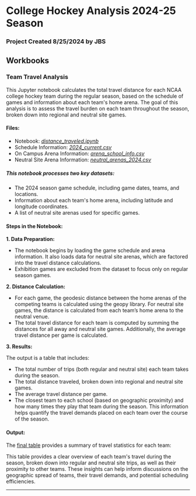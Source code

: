 # College Hockey Analysis 2024-25 Season
### Project Created 8/25/2024 by JBS


## Workbooks

### Team Travel Analysis

This Jupyter notebook calculates the total travel distance for each NCAA college hockey team during the regular season, based on the schedule of games and information about each team's home arena. The goal of this analysis is to assess the travel burden on each team throughout the season, broken down into regional and neutral site games.

#### Files:
- Notebook: *[distance_traveled.ipynb](/workbook/distance_traveled.ipynb)*
- Schedule Information: *[2024_current.csv](/data/schedule/2024_current.csv)*
- On Campus Arena Information: *[arena_school_info.csv](/data/arena_school_info.csv)*
- Neutral Site Arena Information: *[neutral_arenas_2024.csv](/data/neutral_arenas_2024.csv)*

##### This notebook processes two key datasets:
- The 2024 season game schedule, including game dates, teams, and locations.
- Information about each team's home arena, including latitude and longitude coordinates.
- A list of neutral site arenas used for specific games.

#### Steps in the Notebook:
**1. Data Preparation:**

- The notebook begins by loading the game schedule and arena information. It also loads data for neutral site arenas, which are factored into the travel distance calculations.
- Exhibition games are excluded from the dataset to focus only on regular season games.

**2. Distance Calculation:**

- For each game, the geodesic distance between the home arenas of the competing teams is calculated using the geopy library. For neutral site games, the distance is calculated from each team’s home arena to the neutral venue.
- The total travel distance for each team is computed by summing the distances for all away and neutral site games. Additionally, the average travel distance per game is calculated.

**3. Results:**

The output is a table that includes:
- The total number of trips (both regular and neutral site) each team takes during the season.
- The total distance traveled, broken down into regional and neutral site games.
- The average travel distance per game.
- The closest team to each school (based on geographic proximity) and how many times they play that team during the season.
This information helps quantify the travel demands placed on each team over the course of the season.

#### Output:
The [final table](/data/output/Team_Travel_Information_v1.csv) provides a summary of travel statistics for each team:

This table provides a clear overview of each team's travel during the season, broken down into regular and neutral site trips, as well as their proximity to other teams. These insights can help inform discussions on the geographic spread of teams, their travel demands, and potential scheduling efficiencies.
___
